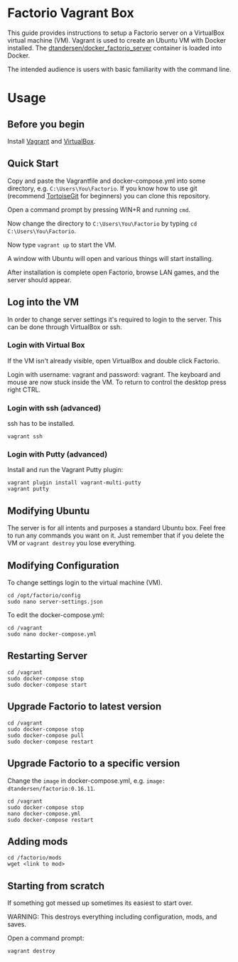# Factorio Vagrant Box

This guide provides instructions to setup a Factorio server on a VirtualBox virtual machine (VM). Vagrant is used to create an Ubuntu VM with Docker installed. The [dtandersen/docker_factorio_server](https://github.com/dtandersen/docker_factorio_server) container is loaded into Docker.

The intended audience is users with basic familiarity with the command line.

# Usage

## Before you begin

Install [Vagrant](https://www.vagrantup.com/downloads.html) and [VirtualBox](https://www.virtualbox.org/wiki/Downloads).

## Quick Start

Copy and paste the Vagrantfile and docker-compose.yml into some directory, e.g. `C:\Users\You\Factorio`. If you know how to use git (recommend [TortoiseGit](https://tortoisegit.org/download/) for beginners) you can clone this repository.

Open a command prompt by pressing WIN+R and running `cmd`.

Now change the directory to `C:\Users\You\Factorio` by typing `cd C:\Users\You\Factorio`.

Now type `vagrant up` to start the VM.

A window with Ubuntu will open and various things will start installing.

After installation is complete open Factorio, browse LAN games, and the server should appear.

## Log into the VM

In order to change server settings it's required to login to the server. This can be done through VirtualBox or ssh.

### Login with Virtual Box

If the VM isn't already visible, open VirtualBox and double click Factorio.

Login with username: vagrant and password: vagrant. The keyboard and mouse are now stuck inside the VM. To return to control the desktop press right CTRL.

### Login with ssh (advanced)

ssh has to be installed.

```
vagrant ssh
```

### Login with Putty (advanced)

Install and run the Vagrant Putty plugin:

```
vagrant plugin install vagrant-multi-putty
vagrant putty
```

## Modifying Ubuntu

The server is for all intents and purposes a standard Ubuntu box. Feel free to run any commands you want on it. Just remember that if you delete the VM or `vagrant destroy` you lose everything.


## Modifying Configuration

To change settings login to the virtual machine (VM).

```
cd /opt/factorio/config
sudo nano server-settings.json
```

To edit the docker-compose.yml:

```
cd /vagrant
sudo nano docker-compose.yml
```

## Restarting Server

```
cd /vagrant
sudo docker-compose stop
sudo docker-compose start
```

## Upgrade Factorio to latest version

```
cd /vagrant
sudo docker-compose stop
sudo docker-compose pull
sudo docker-compose restart
```

## Upgrade Factorio to a specific version

Change the `image` in docker-compose.yml, e.g. `image: dtandersen/factorio:0.16.11`.

```
cd /vagrant
sudo docker-compose stop
nano docker-compose.yml
sudo docker-compose restart
```

## Adding mods

```
cd /factorio/mods
wget <link to mod>
```

## Starting from scratch

If something got messed up sometimes its easiest to start over.

WARNING: This destroys everything including configuration, mods, and saves.

Open a command prompt:

```
vagrant destroy
```